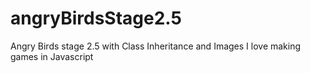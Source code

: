 # angryBirdsStage2.5
Angry Birds stage 2.5 with Class Inheritance and Images
I love making games in Javascript

